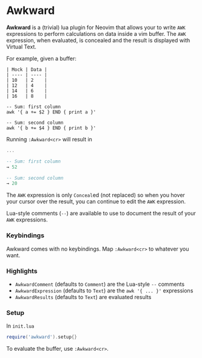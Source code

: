 # Awkward

**Awkward** is a (trivial) lua plugin for Neovim that allows your to write
`AWK` expressions to perform calculations on data inside a vim buffer. The
`AWK` expression, when evaluated, is concealed and the result is displayed with
Virtual Text.

For example, given a buffer:
```
| Mock | Data |
| ---- | ---- |
| 10   | 2    |
| 12   | 4    |
| 14   | 6    |
| 16   | 8    |

-- Sum: first column
awk '{ a += $2 } END { print a }'

-- Sum: second column
awk '{ b += $4 } END { print b }'
```

Running `:Awkward<cr>` will result in
```lua
...

-- Sum: first column
→ 52

-- Sum: second column
→ 20
```

The `AWK` expression is only `Conceal`ed (not replaced) so when you hover your
cursor over the result, you can continue to edit the `AWK` expression.

Lua-style comments (`--`) are available to use to document the result of your
`AWK` expressions.

### Keybindings
Awkward comes with no keybindings. Map `:Awkward<cr>` to whatever you want.

### Highlights
* `AwkwardComment` (defaults to `Comment`) are the Lua-style `--` comments
* `AwkwardExpression` (defaults to `Text`) are the `awk '{ ... }'` expressions
* `AwkwardResults` (defaults to `Text`) are evaluated results

### Setup
In `init.lua`
```lua
require('awkward').setup{}
```

To evaluate the buffer, use `:Awkward<cr>`.
